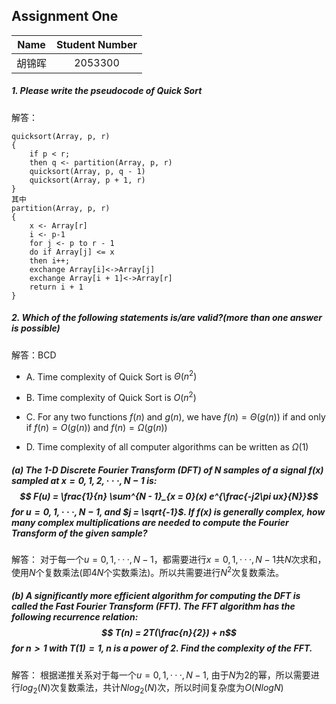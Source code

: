 ## Assignment One

|Name|Student Number|
|:----:|:----------:|
|胡锦晖|2053300|

##### 1. Please write the pseudocode of *Quick Sort*

解答：
```
quicksort(Array, p, r)  
{  
    if p < r;
    then q <- partition(Array, p, r)
    quicksort(Array, p, q - 1)
    quicksort(Array, p + 1, r)
}
其中
partition(Array, p, r)
{
    x <- Array[r]
    i <- p-1
    for j <- p to r - 1
    do if Array[j] <= x
    then i++;
    exchange Array[i]<->Array[j]
    exchange Array[i + 1]<->Array[r]
    return i + 1
}
```

##### 2. Which of the following statements is/are valid?(more than one answer is possible)

解答：BCD

* A. Time complexity of Quick Sort is $\Theta (n^2)$

* B. Time complexity of Quick Sort is $O(n^2)$

* C. For any two functions $f(n)$ and $g(n)$, we have $f(n) = \Theta(g(n))$ if and only if $f(n) = O(g(n))$ and $f(n) = \Omega(g(n))$

* D. Time complexity of all computer algorithms can be written as $\Omega(1)$

##### **(a)** The 1-D Discrete Fourier Transform (DFT) of $N$ samples of a signal $f(x)$ sampled at $x =  0, 1, 2, ···, N - 1$ is:$$ F(u) = \frac{1}{n} \sum^{N - 1}_{x = 0}(x) e^{\frac{-j2\pi ux}{N}}$$for $u = 0, 1, ···, N - 1$, and $j = \sqrt{-1}$. If $f(x)$ is generally complex, how many complex multiplications are needed to compute the Fourier Transform of the given sample?
解答：
对于每一个$u = 0, 1, ···, N - 1$，都需要进行$x = 0, 1, ···, N - 1$共$N$次求和，使用$N$个复数乘法(即$4N$个实数乘法)。所以共需要进行$N^2$次复数乘法。

##### **(b)** A significantly more efficient algorithm for computing the DFT is called the Fast Fourier Transform (FFT). The FFT algorithm has the following recurrence relation:$$ T(n) = 2T(\frac{n}{2}) + n$$for $n > 1$ with $T(1) = 1$, n is a power of $2$. Find the complexity of the FFT.

解答：
根据递推关系对于每一个$u = 0, 1, ···, N - 1$, 由于$N$为$2$的幂，所以需要进行$log_2(N)$次复数乘法，共计$Nlog_2(N)$次，所以时间复杂度为$O(NlogN)$